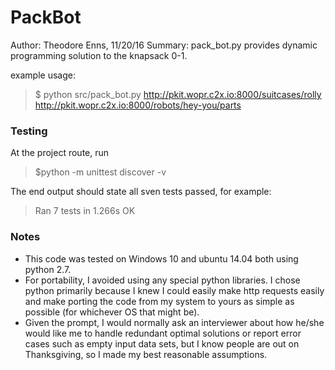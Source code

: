 # PackBot

Author: Theodore Enns, 11/20/16
Summary: pack_bot.py provides dynamic programming solution to the knapsack 0-1.

example usage:
> $ python src/pack_bot.py http://pkit.wopr.c2x.io:8000/suitcases/rolly http://pkit.wopr.c2x.io:8000/robots/hey-you/parts

### Testing
At the project route, run
> $python -m unittest discover -v

The end output should state all sven tests passed, for example:
>Ran 7 tests in 1.266s
OK


### Notes
  - This code was tested on Windows 10 and ubuntu 14.04 both using python 2.7. 
  - For portability, I avoided using any special python libraries. I chose python primarily because I knew I could easily make http requests easily and make porting the code from my system to yours as simple as possible (for whichever OS that might be).
  - Given the prompt, I would normally ask an interviewer about how he/she would like me to handle redundant optimal solutions or report error cases such as empty input data sets, but I know people are out on Thanksgiving, so I made my best reasonable assumptions.

